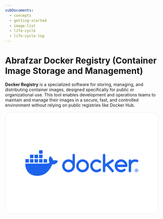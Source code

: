 ```yaml
---
subDocuments:
  - concepts
  - getting-started
  - image-list
  - life-cycle
  - life-cycle-log
---
```


# Abrafzar Docker Registry (Container Image Storage and Management)

**Docker Registry** is a specialized software for storing, managing, and distributing container images, designed specifically for public or organizational use. This tool enables development and operations teams to maintain and manage their images in a secure, fast, and controlled environment without relying on public registries like Docker Hub.

![App Intro: docker-logo](../img/docker-logo.png)
